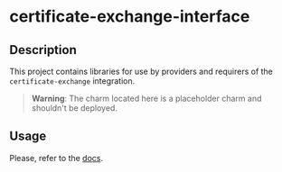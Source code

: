 # certificate-exchange-interface

## Description

This project contains libraries for use by providers and requirers of the `certificate-exchange` integration. 

> **Warning**: The charm located here is a placeholder charm and shouldn't be deployed.

## Usage

Please, refer to the [docs](https://charmhub.io/certificate-exchange-interface/libraries/certificate_exchange).
